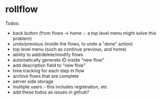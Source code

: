 rollflow
========

Todos:

* back button (from flows -> home :- a top level menu might solve this problem)
* undo/previous (inside the flows, to undo a "done" action)
* top level menu (such as continue previous, and home)
* ability to add/delete/modify flows
* automatically generate ID inside "new flow"
* add description field to "new flow"
* time tracking for each step in flow
* archive flows that are complete
* server side storage
* multiple users - this includes registration, etc
* add these todos as issues in github?
